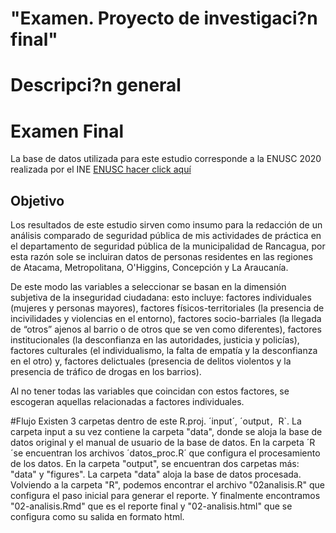 # "Examen. Proyecto de investigaci?n final"

# Descripci?n general

# Examen Final

La base de datos utilizada para este estudio corresponde a la ENUSC 2020 realizada por el INE [ENUSC hacer click aquí](https://ine.cl/docs/default-source/seguridad-ciudadana/bbdd/2020/base-usuario-17-enusc-2020-sav.sav?sfvrsn=5352415b_4&amp;download=true)

## Objetivo

Los resultados de este estudio sirven como insumo para la redacción de un análisis comparado de seguridad pública de mis actividades de práctica en el departamento de seguridad pública de la municipalidad de Rancagua, por esta razón sole se incluiran datos de personas residentes en las regiones de Atacama, Metropolitana, O'Higgins, Concepción y La Araucanía. 

De este modo las variables a seleccionar se basan en la dimensión subjetiva de la inseguridad ciudadana: esto incluye: factores individuales (mujeres y personas mayores), factores físicos-territoriales (la presencia de incivilidades y violencias en el entorno), factores socio-barriales (la llegada de “otros” ajenos al barrio o de otros que se ven como diferentes), factores institucionales (la desconfianza en las autoridades, justicia y policías), factores culturales (el individualismo, la falta de empatía y la desconfianza en el otro) y, factores delictuales (presencia de delitos violentos y la presencia de tráfico de drogas en los barrios). 

Al no tener todas las variables que coincidan con estos factores, se escogeran aquellas relacionadas a factores individuales.

#Flujo
Existen 3 carpetas dentro de este R.proj. ´input´, ´output`, `R`. 
La carpeta input a su vez contiene la carpeta "data", donde se aloja la base de datos original y el manual de usuario de la base de datos.
En la carpeta ´R´se encuentran los archivos ´datos_proc.R´ que configura el procesamiento de los datos.
En la carpeta "output", se encuentran dos carpetas más: "data" y "figures". La carpeta "data" aloja la base de datos procesada.
Volviendo a la carpeta "R", podemos encontrar el archivo "02analisis.R" que configura el paso inicial para generar el reporte.
Y finalmente encontramos "02-analisis.Rmd" que es el reporte final y "02-analisis.html" que se configura como su salida en formato html.  

